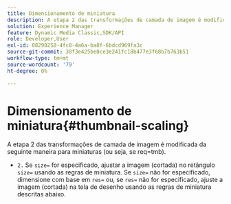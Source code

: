 ```yaml
---
title: Dimensionamento de miniatura
description: A etapa 2 das transformações de camada de imagem é modificada da seguinte maneira para miniaturas (ou seja, se req=tmb).
solution: Experience Manager
feature: Dynamic Media Classic,SDK/API
role: Developer,User
exl-id: 08290258-4fc8-4a6a-ba8f-6bdcd969fa3c
source-git-commit: 38f3e425be0ce3e241fc18b477e3f68b7b763b51
workflow-type: tm+mt
source-wordcount: '79'
ht-degree: 0%

---
```


# Dimensionamento de miniatura{#thumbnail-scaling}

A etapa 2 das transformações de camada de imagem é modificada da seguinte maneira para miniaturas (ou seja, se req=tmb).

* `2.` Se `size=` for especificado, ajustar a imagem (cortada) no retângulo `size=` usando as regras de miniatura. Se `size=` não for especificado, dimensione com base em `res=` ou, se `res=` não for especificado, ajuste a imagem (cortada) na tela de desenho usando as regras de miniatura descritas abaixo.
